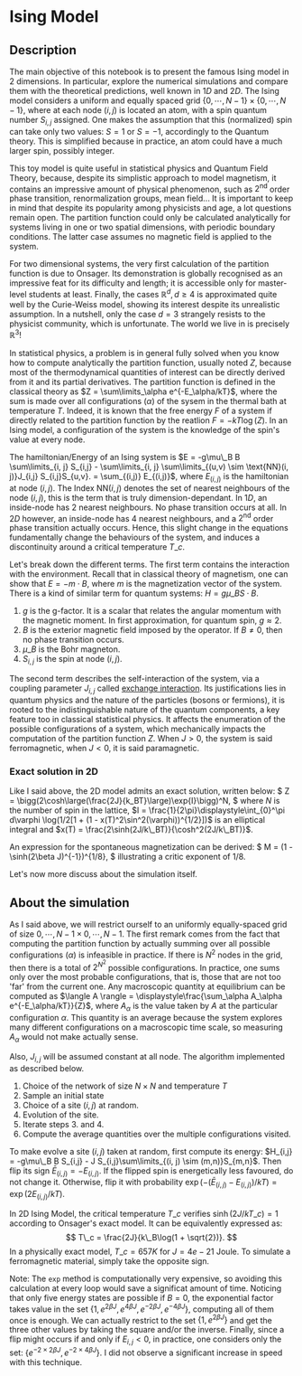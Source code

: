 # Ising Model

## Description

The main objective of this notebook is to present the famous Ising model in 2 dimensions. In particular, explore the numerical simulations and compare them with the theoretical predictions, well known in $1D$ and $2D$. The Ising model considers a uniform and equally spaced grid $\{0, \cdots, N - 1 \} \times \{ 0, \cdots, N - 1 \}$, where at each node $(i,j)$ is located an atom, with a spin quantum number $S_{i,j}$ assigned. One makes the assumption that this (normalized) spin can take only two values: $S = 1$ or $S = -1$, accordingly to the Quantum theory. This is simplified because in practice, an atom could have a much larger spin, possibly integer.

This toy model is quite useful in statistical physics and Quantum Field Theory, because, despite its simplistic approach to model magnetism, it contains an impressive amount of physical phenomenon, such as $2^{\text{nd}}$ order phase transition, renormalization groups, mean field... It is important to keep in mind that despite its popularity among physicists and age, a lot questions remain open. The partition function could only be calculated analytically for systems living in one or two spatial dimensions, with periodic boundary conditions. The latter case assumes no magnetic field is applied to the system.

For two dimensional systems, the very first calculation of the partition function is due to Onsager. Its demonstration is globally recognised as an impressive feat for its difficulty and length; it is accessible only for master-level students at least. 
Finally, the cases $\mathbb{R}^d, d \geq 4$ is approximated quite well by the Curie-Weiss model, showing its interest despite its unrealistic assumption. In a nutshell, only the case $d=3$ strangely resists to the physicist community, which is unfortunate. The world we live in is precisely $\mathbb{R}^3$!


In statistical physics, a problem is in general fully solved when you know how to compute analytically the partition function, usually noted $Z$, because most of the thermodynamical quantities of interest can be directly derived from it and its partial derivatives. The partition function is defined in the classical theory as $Z = \sum\limits_\alpha e^{-E_\alpha/kT}$, where the sum is made over all configurations $(\alpha)$ of the sysem in the thermal bath at temperature $T$. Indeed, it is known that the free energy $F$ of a system if directly related to the partition function by the reatlion $F = - kT\log(Z)$. In an Ising model, a configuration of the system is the knowledge of the spin's value at every node.

The hamiltonian/Energy of an Ising system is $E = -g\mu\_B B \sum\limits_{i, j} S_{i,j} - \sum\limits_{i, j} \sum\limits_{(u,v) \sim \text{NN}(i, j)}J_{i,j} S_{i,j}S_{u,v}. = \sum_{(i,j)} E_{(i,j)}$, where $E_{(i,j)}$ is the hamiltonian at node $(i,j)$.
The Index $\text{NN}(i, j)$ denotes the set of nearest neighbours of the node $(i,j)$, this is the term that is truly dimension-dependant. In $1D$, an inside-node has $2$ nearest neighbours. No phase transition occurs at all. In $2D$ however, an inside-node has $4$ nearest neighbours, and a $2^{\text{nd}}$ order phase transition actually occurs. Hence, this slight change in the equations fundamentally change the behaviours of the system, and induces a discontinuity around a critical temperature $T\_c$.

Let's break down the different terms. The first term contains the interaction with the environment. Recall that in classical theory of magnetism, one can show that $E = -m\cdot B$, where $m$ is the magnetization vector of the system. There is a kind of similar term for quantum systems: $H = g\mu\_B S \cdot B$.
1. $g$ is the g-factor. It is a scalar that relates the angular momentum with the magnetic moment. In first approximation, for quantum spin, $g \approx 2$. 
2. $B$ is the exterior magnetic field imposed by the operator. If $B \neq 0$, then no phase transition occurs.
3. $\mu\_B$ is the Bohr magneton.
4. $S_{i,j}$ is the spin at node $(i,j)$.

The second term describes the self-interaction of the system, via a coupling parameter $J_{i,j}$ called [exchange interaction](https://en.wikipedia.org/wiki/Exchange_interaction). Its justifications lies in quantum physics and the nature of the particles (bosons or fermions), it is rooted to the indistinguishable nature of the quantum components, a key feature too in classical statistical physics. It affects the enumeration of the possible configurations of a system, which mechanically impacts the computation of the partition function $Z$. When $J > 0$, the system is said ferromagnetic, when $J < 0$, it is said paramagnetic.

### Exact solution in 2D

Like I said above, the 2D model admits an exact solution, written below:
$
Z = \bigg(2\cosh\large(\frac{2J}{k\_BT}\large)\exp{I}\bigg)^N,
$
where $N$ is the number of spin in the lattice, $I = \frac{1}{2\pi}\displaystyle\int_{0}^\pi d\varphi \log(1/2[1 + (1 - x(T)^2\sin^2(\varphi))^{1/2}])$ is an elliptical integral and $x(T) = \frac{2\sinh(2J/k\_BT)}{\cosh^2(2J/k\_BT)}$.

An expression for the spontaneous magnetization can be derived:
$
M = (1 - \sinh(2\beta J)^{-1})^{1/8},
$
illustrating a critic exponent of $1/8$.

Let's now more discuss about the simulation itself.

## About the simulation

As I said above, we will restrict ourself to an uniformly equally-spaced grid of size ${ 0, \cdots, N - 1 } \times { 0, \cdots, N - 1 }$.
The first remark comes from the fact that computing the partition function by actually summing over all possible configurations $(\alpha)$ is infeasible in practice. If there is $N^2$ nodes in the grid, then there is a total of $2^{N^2}$ possible configurations. In practice, one sums only over the most probable configurations, that is, those that are not too 'far' from the current one. Any macroscopic quantity at equilibrium can be computed as $\langle A \rangle = \displaystyle\frac{\sum_\alpha A_\alpha e^{-E_\alpha/kT}}{Z}$, where $A_\alpha$ is the value taken by $A$ at the particular configuration $\alpha$. This quantity is an average because the system explores many different configurations on a macroscopic time scale, so measuring $A_\alpha$ would not make actually sense. 

Also, $J_{i,j}$ will be assumed constant at all node.
The algorithm implemented as described below.

1. Choice of the network of size $N \times N$ and temperature $T$
2. Sample an initial state
3. Choice of a site $(i, j)$ at random.
4. Evolution of the site.
5. Iterate steps 3. and 4.
6. Compute the average quantities over the multiple configurations visited.

To make evolve a site $(i,j)$ taken at random, first compute its energy: $H_{i,j} = -g\mu\_B B S_{i,j} - J S_{i,j}\sum\limits_{(i, j) \sim (m,n)}S_{m,n}$.
Then flip its sign $\bar E_{(i,j)} = -E_{(i,j)}$. If the flipped spin is energetically less favoured, do not change it. Otherwise, flip it with probability $\exp(-(\bar E_{(i,j)}  - E_{(i,j)})/kT) = \exp(2E_{(i,j)}/kT)$. 

In 2D Ising Model, the critical temperature $T\_c$ verifies $\sinh(2J/kT\_c) = 1$ according to Onsager's exact model. It can be equivalently expressed as:
$$
T\_c = \frac{2J}{k\_B\log(1 + \sqrt{2})}.
$$
In a physically exact model, $T\_c = 657 K$ for $J = 4e-21$ Joule. To simulate a ferromagnetic material, simply take the opposite sign.

Note: The `exp` method is computationally very expensive, so avoiding this calculation at every loop would save a significat amount of time. Noticing that only five energy states are possible if $B=0$, the exponential factor takes value in the set $\{1, e^{2\beta J}, e^{4\beta J}, e^{-2\beta J}, e^{-4\beta J} \}$, computing all of them once is enough. We can actually restrict to the set $\{1, e^{2\beta J}\}$ and get the three other values by taking the square and/or the inverse. Finally, since a flip might occurs if and only if $E_{i,j} < 0$, in practice, one considers only the set: $\{e^{-2\times 2\beta J}, e^{-2 \times 4\beta J}\}$.
I did not observe a significant increase in speed with this technique.

